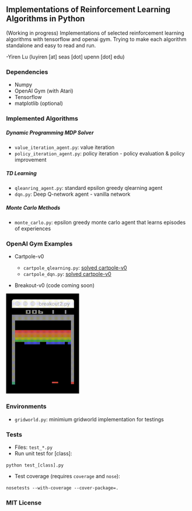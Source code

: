 ## Implementations of Reinforcement Learning Algorithms in Python

(Working in progress) Implementations of selected reinforcement learning algorithms with tensorflow and openai gym. Trying to make each algorithm standalone and easy to read and run. 

-Yiren Lu (luyiren [at] seas [dot] upenn [dot] edu)

### Dependencies

- Numpy
- OpenAI Gym (with Atari)
- Tensorflow
- matplotlib (optional)

### Implemented Algorithms

##### Dynamic Programming MDP Solver

- `value_iteration_agent.py`: value iteration
- `policy_iteration_agent.py`: policy iteration - policy evaluation & policy improvement

##### TD Learning

- `qleanring_agent.py`: standard epsilon greedy qlearning agent
- `dqn.py`: Deep Q-network agent - vanilla network

##### Monte Carlo Methods

- `monte_carlo.py`: epsilon greedy monte carlo agent that learns episodes of experiences

### OpenAI Gym Examples

- Cartpole-v0
  - `cartpole_qlearning.py`: [solved cartpole-v0](https://gym.openai.com/evaluations/eval_qXAq3TZxS6WBnMci1xJ4XQ#reproducibility)
  - `cartpole_dqn.py`: [solved cartpole-v0](https://gym.openai.com/evaluations/eval_ry9ynv6ZQQm14FJdT7dvQ)

- Breakout-v0 (code coming soon)

<img src="imgs/breakout3.gif" alt="breakout" width="200">

### Environments

- `gridworld.py`: minimium gridworld implementation for testings

### Tests

- Files: `test_*.py`
- Run unit test for [class]:

`python test_[class].py`

- Test coverage (requires `coverage` and `nose`):

`nosetests --with-coverage --cover-package=.`

### MIT License


